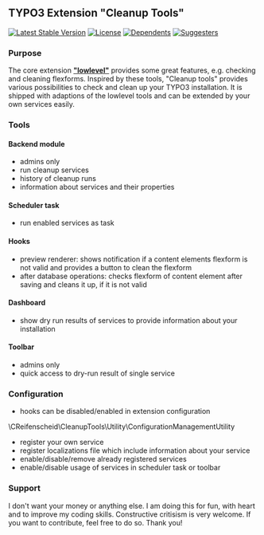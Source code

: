 ## TYPO3 Extension "Cleanup Tools"

[![Latest Stable Version](https://poser.pugx.org/creifenscheid/cleanup-tools/v)](//packagist.org/packages/creifenscheid/cleanup-tools)
[![License](https://poser.pugx.org/creifenscheid/cleanup-tools/license)](//packagist.org/packages/creifenscheid/cleanup-tools)
[![Dependents](https://poser.pugx.org/creifenscheid/cleanup-tools/dependents)](//packagist.org/packages/creifenscheid/cleanup-tools)
[![Suggesters](https://poser.pugx.org/creifenscheid/cleanup-tools/suggesters)](//packagist.org/packages/creifenscheid/cleanup-tools)

### Purpose
The core extension [**"lowlevel"**][1] provides some great features, e.g. checking and cleaning flexforms.
Inspired by these tools, "Cleanup tools" provides various possibilities to check and clean up your TYPO3 installation.
It is shipped with adaptions of the lowlevel tools and can be extended by your own services easily.

### Tools
#### Backend module
* admins only
* run cleanup services
* history of cleanup runs
* information about services and their properties

#### Scheduler task
* run enabled services as task

#### Hooks
* preview renderer: shows notification if a content elements flexform is not valid and provides a button to clean the flexform
* after database operations: checks flexform of content element after saving and cleans it up, if it is not valid

#### Dashboard
* show dry run results of services to provide information about your installation

#### Toolbar
* admins only
* quick access to dry-run result of single service

### Configuration
* hooks can be disabled/enabled in extension configuration

\CReifenscheid\CleanupTools\Utility\ConfigurationManagementUtility
* register your own service
* register localizations file which include information about your service
* enable/disable/remove already registered services
* enable/disable usage of services in scheduler task or toolbar


### Support
I don't want your money or anything else.
I am doing this for fun, with heart and to improve my coding skills.
Constructive critisism is very welcome.
If you want to contribute, feel free to do so.
Thank you!

[1]: https://github.com/TYPO3/TYPO3.CMS/tree/master/typo3/sysext/lowlevel/Classes/Command
